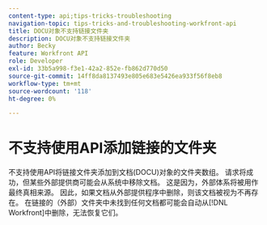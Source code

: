 ```yaml
---
content-type: api;tips-tricks-troubleshooting
navigation-topic: tips-tricks-and-troubleshooting-workfront-api
title: DOCU对象不支持链接文件夹
description: DOCU对象不支持链接文件夹
author: Becky
feature: Workfront API
role: Developer
exl-id: 33b5a998-f3e1-42a2-852e-fb862d770d50
source-git-commit: 14ff8da8137493e805e683e5426ea933f56f8eb8
workflow-type: tm+mt
source-wordcount: '118'
ht-degree: 0%

---
```


# 不支持使用API添加链接的文件夹

不支持使用API将链接文件夹添加到文档(DOCU)对象的文件夹数组。 请求将成功，但某些外部提供商可能会从系统中移除文档。 这是因为，外部体系将被用作最终真相来源。 因此，如果文档从外部提供程序中删除，则该文档被视为不再存在。 在链接的（外部）文件夹中未找到任何文档都可能会自动从[!DNL Workfront]中删除，无法恢复它们。

